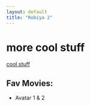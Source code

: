 ```yaml
---
layout: default
title: "Robiya 2"
---
```


<h1>more cool stuff</h1>
<a href ="https://www.youtube.com/watch?v=BBJa32lCaaY">cool stuff</a>

<h2>Fav Movies:</h1>
    <ul>
        <li>Avatar 1 & 2</li>
    </ul>

<!--<h2>Fav Shows:</h1>
    <ul>
        <li>Attack on Titan!!!!</li>
        <li>Spy x Family</li>
    </ul>